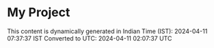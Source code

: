 # My Project

This content is dynamically generated in Indian Time (IST): 2024-04-11 07:37:37 IST
Converted to UTC: 2024-04-11 02:07:37 UTC
